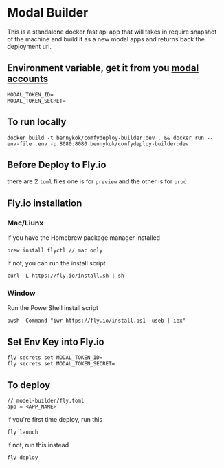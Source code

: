 # Modal Builder

This is a standalone docker fast api app that will takes in require snapshot of the machine and build it as a new modal apps and returns back the deployment url.

## Environment variable, get it from you [modal accounts](https://modal.com/bennykok/settings/tokens)

```shellscript
MODAL_TOKEN_ID=
MODAL_TOKEN_SECRET=
```

## To run locally

```
docker build -t bennykok/comfydeploy-builder:dev . && docker run --env-file .env -p 8080:8080 bennykok/comfydeploy-builder:dev
```

## Before Deploy to Fly.io
there are 2 `toml` files one is for `preview` and the other is for `prod`
## Fly.io installation

### Mac/Liunx
If you have the Homebrew package manager installed
```
brew install flyctl // mac only
```
If not, you can run the install script
```
curl -L https://fly.io/install.sh | sh
```

### Window
Run the PowerShell install script
```
pwsh -Command "iwr https://fly.io/install.ps1 -useb | iex"
```

## Set Env Key into Fly.io
```
fly secrets set MODAL_TOKEN_ID=
fly secrets set MODAL_TOKEN_SECRET=
```

## To deploy

```
// model-builder/fly.toml
app = <APP_NAME>
```

if you're first time deploy, run this
```
fly launch
```
if not, run this instead
```
fly deploy
```
